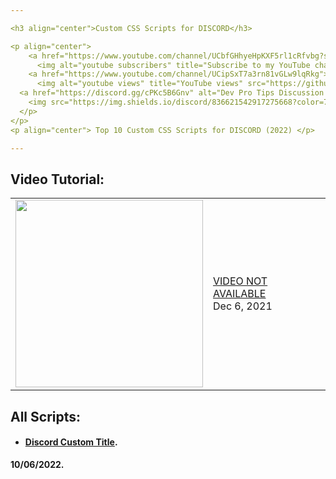 ```yaml
---

<h3 align="center">Custom CSS Scripts for DISCORD</h3>

<p align="center">
    <a href="https://www.youtube.com/channel/UCbfGHhyeHpKXF5rl1cRfvbg?sub_confirmation=1">
      <img alt="youtube subscribers" title="Subscribe to my YouTube channel" src="https://github-readme-youtube-stats.herokuapp.com/subscribers/index.php?id=UCbfGHhyeHpKXF5rl1cRfvbg&key=AIzaSyDvBOxP4M5Ygutbku6_3whU2YR6xV9KKV8&style=for-the-badge&color=red&labelColor=ce4630&label=Subscribers"/></a> 
    <a href="https://www.youtube.com/channel/UCipSxT7a3rn81vGLw9lqRkg">
      <img alt="youtube views" title="YouTube views" src="https://github-readme-youtube-stats.herokuapp.com/views/index.php?id=UCbfGHhyeHpKXF5rl1cRfvbg&key=AIzaSyDvBOxP4M5Ygutbku6_3whU2YR6xV9KKV8&label=View+Count&style=for-the-badge&color=blue&labelColor=0b689d"/></a>
  <a href="https://discord.gg/cPKc5B6Gnv" alt="Dev Pro Tips Discussion & Support Server">
    <img src="https://img.shields.io/discord/836621542917275668?color=7289DA&labelColor=4a64bd&logo=discord&logoColor=white&style=for-the-badge"/></a>
  </p>
</p>
<p align="center"> Top 10 Custom CSS Scripts for DISCORD (2022) </p>

---
```


## Video Tutorial:
<table><tr><td><a href="https://www.youtube.com/watch?v=ogifU7weUjA"><img width="300px" src="THUMBNAIL_HERE"></a></td>
<td><a href="https://www.youtube.com/watch?v=ogifU7weUjA">VIDEO NOT AVAILABLE</a><br/>Dec 6, 2021</td></tr></table>


## All Scripts:
- #### **[Discord Custom Title](https://github.com/777PlayZ "Discord Custom Title").**


**10/06/2022.**
